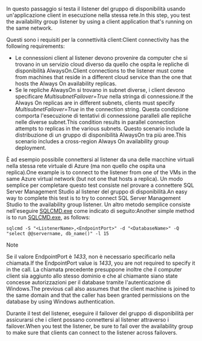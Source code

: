 <span data-ttu-id="b7a88-101">In questo passaggio si testa il listener del gruppo di disponibilità usando un'applicazione client in esecuzione nella stessa rete.</span><span class="sxs-lookup"><span data-stu-id="b7a88-101">In this step, you test the availability group listener by using a client application that's running on the same network.</span></span>

<span data-ttu-id="b7a88-102">Questi sono i requisiti per la connettività client:</span><span class="sxs-lookup"><span data-stu-id="b7a88-102">Client connectivity has the following requirements:</span></span>

* <span data-ttu-id="b7a88-103">Le connessioni client al listener devono provenire da computer che si trovano in un servizio cloud diverso da quello che ospita le repliche di disponibilità AlwaysOn.</span><span class="sxs-lookup"><span data-stu-id="b7a88-103">Client connections to the listener must come from machines that reside in a different cloud service than the one that hosts the Always On availability replicas.</span></span>
* <span data-ttu-id="b7a88-104">Se le repliche AlwaysOn si trovano in subnet diverse, i client devono specificare *MultisubnetFailover=True* nella stringa di connessione.</span><span class="sxs-lookup"><span data-stu-id="b7a88-104">If the Always On replicas are in different subnets, clients must specify *MultisubnetFailover=True* in the connection string.</span></span> <span data-ttu-id="b7a88-105">Questa condizione comporta l'esecuzione di tentativi di connessione paralleli alle repliche nelle diverse subnet.</span><span class="sxs-lookup"><span data-stu-id="b7a88-105">This condition results in parallel connection attempts to replicas in the various subnets.</span></span> <span data-ttu-id="b7a88-106">Questo scenario include la distribuzione di un gruppo di disponibilità AlwaysOn tra più aree.</span><span class="sxs-lookup"><span data-stu-id="b7a88-106">This scenario includes a cross-region Always On availability group deployment.</span></span>

<span data-ttu-id="b7a88-107">È ad esempio possibile connettersi al listener da una delle macchine virtuali nella stessa rete virtuale di Azure (ma non quello che ospita una replica).</span><span class="sxs-lookup"><span data-stu-id="b7a88-107">One example is to connect to the listener from one of the VMs in the same Azure virtual network (but not one that hosts a replica).</span></span> <span data-ttu-id="b7a88-108">Un modo semplice per completare questo test consiste nel provare a connettere SQL Server Management Studio al listener del gruppo di disponibilità.</span><span class="sxs-lookup"><span data-stu-id="b7a88-108">An easy way to complete this test is to try to connect SQL Server Management Studio to the availability group listener.</span></span> <span data-ttu-id="b7a88-109">Un altro metodo semplice consiste nell'eseguire [SQLCMD.exe](https://technet.microsoft.com/library/ms162773.aspx) come indicato di seguito:</span><span class="sxs-lookup"><span data-stu-id="b7a88-109">Another simple method is to run [SQLCMD.exe](https://technet.microsoft.com/library/ms162773.aspx), as follows:</span></span>

    sqlcmd -S "<ListenerName>,<EndpointPort>" -d "<DatabaseName>" -Q "select @@servername, db_name()" -l 15

> [!NOTE]
> <span data-ttu-id="b7a88-110">Se il valore EndpointPort è *1433*, non è necessario specificarlo nella chiamata.</span><span class="sxs-lookup"><span data-stu-id="b7a88-110">If the EndpointPort value is *1433*, you are not required to specify it in the call.</span></span> <span data-ttu-id="b7a88-111">La chiamata precedente presuppone inoltre che il computer client sia aggiunto allo stesso dominio e che al chiamante siano state concesse autorizzazioni per il database tramite l'autenticazione di Windows.</span><span class="sxs-lookup"><span data-stu-id="b7a88-111">The previous call also assumes that the client machine is joined to the same domain and that the caller has been granted permissions on the database by using Windows authentication.</span></span>
> 
> 

<span data-ttu-id="b7a88-112">Durante il test del listener, eseguire il failover del gruppo di disponibilità per assicurarsi che i client possano connettersi al listener attraverso i failover.</span><span class="sxs-lookup"><span data-stu-id="b7a88-112">When you test the listener, be sure to fail over the availability group to make sure that clients can connect to the listener across failovers.</span></span>

